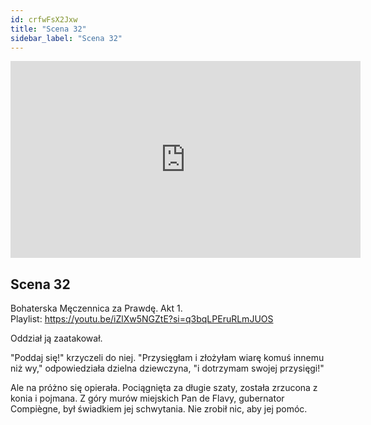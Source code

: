 ```yaml
---
id: crfwFsX2Jxw
title: "Scena 32"
sidebar_label: "Scena 32"
---
```


<div class="video-float-container">
  <iframe
    width="560"
    height="315"
    src="https://www.youtube.com/embed/crfwFsX2Jxw"
    title="YouTube video player"
    frameborder="0"
    allow="accelerometer; autoplay; clipboard-write; encrypted-media; gyroscope; picture-in-picture; web-share"
    referrerpolicy="strict-origin-when-cross-origin"
    allowfullscreen
  ></iframe>
</div>

## Scena 32

Bohaterska Męczennica za Prawdę. Akt 1.  
Playlist: https://youtu.be/iZlXw5NGZtE?si=q3bqLPEruRLmJUOS

Oddział ją zaatakował.

"Poddaj się!" krzyczeli do niej. "Przysięgłam i złożyłam wiarę komuś innemu niż wy," odpowiedziała dzielna dziewczyna, "i dotrzymam swojej przysięgi!"

Ale na próżno się opierała. Pociągnięta za długie szaty, została zrzucona z konia i pojmana. Z góry murów miejskich Pan de Flavy, gubernator Compiègne, był świadkiem jej schwytania. Nie zrobił nic, aby jej pomóc.
